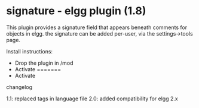 signature - elgg plugin (1.8)
=========

This plugin provides a signature field that appears beneath comments for objects in elgg. the signature can be added per-user, via the settings->tools page.

Install instructions:

- Drop the plugin in /mod
- Activate
=======
- Activate

changelog

1.1: replaced tags in language file
2.0: added compatibility for elgg 2.x
